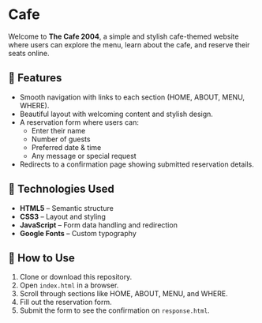# Cafe

Welcome to **The Cafe 2004**, a simple and stylish cafe-themed website where users can explore the menu, learn about the cafe, and reserve their seats online.


## 🚀 Features

- Smooth navigation with links to each section (HOME, ABOUT, MENU, WHERE).
- Beautiful layout with welcoming content and stylish design.
- A reservation form where users can:
  - Enter their name
  - Number of guests
  - Preferred date & time
  - Any message or special request
- Redirects to a confirmation page showing submitted reservation details.

## 🔧 Technologies Used

- **HTML5** – Semantic structure
- **CSS3** – Layout and styling
- **JavaScript** – Form data handling and redirection
- **Google Fonts** – Custom typography

## 📝 How to Use

1. Clone or download this repository.
2. Open `index.html` in a browser.
3. Scroll through sections like HOME, ABOUT, MENU, and WHERE.
4. Fill out the reservation form.
5. Submit the form to see the confirmation on `response.html`.



